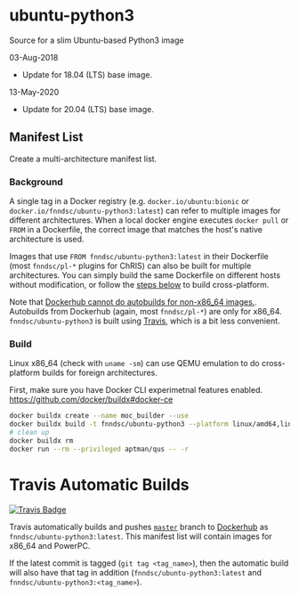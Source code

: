 # ubuntu-python3

Source for a slim Ubuntu-based Python3 image

03-Aug-2018
* Update for 18.04 (LTS) base image.

13-May-2020
* Update for 20.04 (LTS) base image.

## Manifest List

Create a multi-architecture manifest list.

### Background

A single tag in a Docker registry (e.g. `docker.io/ubuntu:bionic` or `docker.io/fnndsc/ubuntu-python3:latest`) can refer to multiple images for different architectures. When a local docker engine executes `docker pull` or `FROM` in a Dockerfile, the correct image that matches the host's native architecture is used.

Images that use `FROM fnndsc/ubuntu-python3:latest` in their Dockerfile (most `fnndsc/pl-*` plugins for ChRIS) can also be built for multiple architectures. You can simply build the same Dockerfile on different hosts without modification, or follow the [steps below](#build) to build cross-platform.

Note that [Dockerhub cannot do autobuilds for non-x86_64 images.](https://github.com/docker/hub-feedback/issues/1779#issuecomment-478100972). Autobuilds from Dockerhub (again, most `fnndsc/pl-*`) are only for x86_64. `fnndsc/ubuntu-python3` is built using [Travis](#Travis-Automatic-Builds), which is a bit less convenient.

### Build

Linux x86_64 (check with `uname -sm`) can use QEMU emulation to do cross-platform builds for foreign architectures.

First, make sure you have Docker CLI experimetnal features enabled.
https://github.com/docker/buildx#docker-ce

```bash
docker buildx create --name moc_builder --use
docker buildx build -t fnndsc/ubuntu-python3 --platform linux/amd64,linux/ppc64le .
# clean up
docker buildx rm
docker run --rm --privileged aptman/qus -- -r
```

# Travis Automatic Builds

[![Travis Badge](https://travis-ci.org/FNNDSC/ubuntu-python3.svg?branch=master)](https://travis-ci.org/github/FNNDSC/ubuntu-python3)

Travis automatically builds and pushes [`master`](https://github.com/FNNDSC/ubuntu-python3/tree/master) branch to [Dockerhub](https://hub.docker.com/r/fnndsc/ubuntu-python3/tags) as `fnndsc/ubuntu-python3:latest`. This manifest list will contain images for x86_64 and PowerPC.

If the latest commit is tagged (`git tag <tag_name>`), then the automatic build will also have that tag in addition (`fnndsc/ubuntu-python3:latest` and `fnndsc/ubuntu-python3:<tag_name>`).
